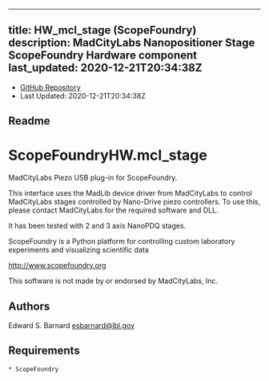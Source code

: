 
---
title: HW_mcl_stage (ScopeFoundry)
description: MadCityLabs Nanopositioner Stage ScopeFoundry Hardware component
last_updated: 2020-12-21T20:34:38Z
---
- [GitHub Repository](https://github.com/ScopeFoundry/HW_mcl_stage)
- Last Updated: 2020-12-21T20:34:38Z
## Readme
ScopeFoundryHW.mcl_stage
=====================

MadCityLabs Piezo USB plug-in for ScopeFoundry.

This interface uses the MadLib device driver from MadCityLabs to
control MadCityLabs stages controlled by Nano-Drive piezo controllers.
To use this, please contact MadCityLabs for the required software and DLL. 

It has been tested with 2 and 3 axis NanoPDQ stages.

ScopeFoundry is a Python platform for controlling custom laboratory 
experiments and visualizing scientific data

<http://www.scopefoundry.org>

This software is not made by or endorsed by MadCityLabs, Inc.


Authors
----------

Edward S. Barnard <esbarnard@lbl.gov>


Requirements
------------

	* ScopeFoundry

